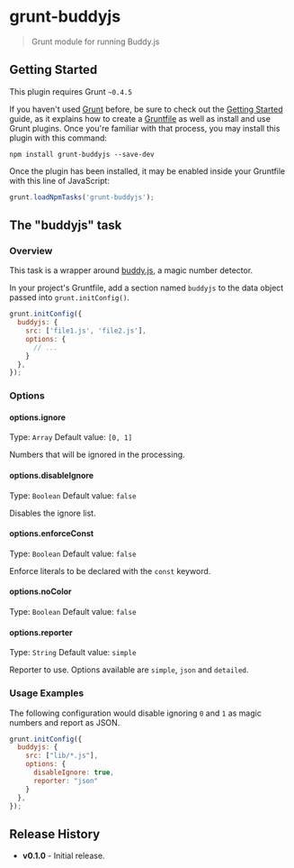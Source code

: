 # grunt-buddyjs

> Grunt module for running Buddy.js

## Getting Started
This plugin requires Grunt `~0.4.5`

If you haven't used [Grunt](http://gruntjs.com/) before, be sure to check out the [Getting Started](http://gruntjs.com/getting-started) guide, as it explains how to create a [Gruntfile](http://gruntjs.com/sample-gruntfile) as well as install and use Grunt plugins. Once you're familiar with that process, you may install this plugin with this command:

```shell
npm install grunt-buddyjs --save-dev
```

Once the plugin has been installed, it may be enabled inside your Gruntfile with this line of JavaScript:

```js
grunt.loadNpmTasks('grunt-buddyjs');
```

## The "buddyjs" task

### Overview
This task is a wrapper around [buddy.js](https://github.com/danielstjules/buddy.js), a magic number detector.

In your project's Gruntfile, add a section named `buddyjs` to the data object passed into `grunt.initConfig()`.

```js
grunt.initConfig({
  buddyjs: {
    src: ['file1.js', 'file2.js'],
    options: {
      // ...
    }
  },
});
```

### Options

#### options.ignore
Type: `Array`
Default value: `[0, 1]`

Numbers that will be ignored in the processing.

#### options.disableIgnore
Type: `Boolean`
Default value: `false`

Disables the ignore list.

#### options.enforceConst
Type: `Boolean`
Default value: `false`

Enforce literals to be declared with the `const` keyword.

#### options.noColor
Type: `Boolean`
Default value: `false`

#### options.reporter
Type: `String`
Default value: `simple`

Reporter to use. Options available are `simple`, `json` and `detailed`.

### Usage Examples

The following configuration would disable ignoring `0` and `1` as magic numbers
and report as JSON.

```js
grunt.initConfig({
  buddyjs: {
    src: ["lib/*.js"],
    options: {
      disableIgnore: true,
      reporter: "json"
    }
  },
});
```

## Release History
* **v0.1.0** - Initial release.
